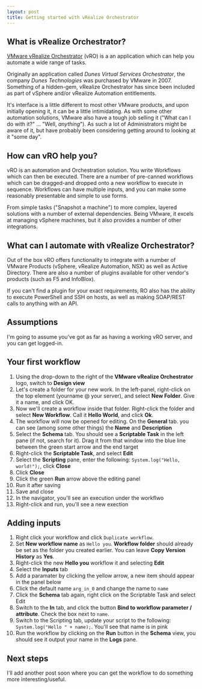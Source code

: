 ```yaml
---
layout: post
title: Getting started with vRealize Orchestrator
---
```


## What is vRealize Orchestrator?

[VMware vRealize Orchestrator](https://www.vmware.com/uk/products/vrealize-orchestrator.html) (vRO) is a an application which can help you automate a wide range of tasks. 

Originally an application called _Dunes Virtual Services Orchestrator_, the company _Dunes Technologies_ was purchased by VMware in 2007. Something of a hidden-gem, vRealize Orchestrator has since been included as part of vSphere and/or vRealize Automation entitlements. 

It's interface is a little different to most other VMware products, and upon initially opening it, it can be a little intimidating. As with some other automation solutions, VMware also have a tough job selling it ("What can I do with it?" ... "Well, _anything_"). As such a lot of Administrators might be aware of it, but have probably been considering getting around to looking at it "some day".

## How can vRO help you?

vRO is an automation and Orchestration solution. You write Workflows which can then be executed. There are a number of pre-canned workflows which can be dragged-and dropped onto a new workflow to execute in sequence. Workflows can have multiple inputs, and you can make some reasonably presentable and simple to use forms.

From simple tasks ("Snapshot a machine") to more complex, layered solutions with a number of external dependencies. Being VMware, it excels at managing vSphere machines, but it also provides a number of other integrations.

## What can I automate with vRealize Orchestrator?

Out of the box vRO offers functionality to integrate with a number of VMware Products (vSphere, vRealize Automation, NSX) as well as Active Directory. There are also a number of plugins available for other vendor's products (such as F5 and InfoBlox).

If you can't find a plugin for your exact requirements, RO also has the ability to execute PowerShell and SSH on hosts, as well as making SOAP/REST calls to anything with an API.

## Assumptions
I'm going to assume you've got as far as having a working vRO server, and you can get logged-in.

## Your first workflow

1. Using the drop-down to the right of the **VMware vRealize Orchestrator** logo, switch to **Design view**
1. Let's create a folder for your new work. In the left-panel, right-click on the top element (yourname @ your server), and select **New Folder**. Give it a name, and click OK. 
1. Now we'll create a workflow inside that folder. Right-click the folder and select **New Workflow**. Call it **Hello World**, and click **Ok**.
1. The workflow will now be opened for editing. On the **General** tab. you can see (among some other things) the **Name** and **Description**
1. Select the **Schema** tab. You should see a **Scriptable Task** in the left pane (if not, search for it). Drag it from that window into the blue line between the green start arrow and the end target
1. Right-click the **Scriptable Task**, and select **Edit**
1. Select the **Scripting** pane, enter the following: `System.log("Hello, world!");`, click **Close**
1. Click **Close**
1. Click the green **Run** arrow above the editing panel
1. Run it after saving
1. Save and close
1. In the navigator, you'll see an execution under the workflwo
1. Right-click and run, you'll see a new exection

## Adding inputs
1. Right click your workflow and click `Duplicate workflow`.
1. Set **New workflow name** as `Hello you`. **Workflow folder** should already be set as the folder you created earlier. You can leave **Copy Version History** as **Yes**.
1. Right-click the new **Hello you** workflow it and selecting **Edit**
1. Select the **Inputs** tab
1. Add a paramater by clicking the yellow arrow, a new item should appear in the panel below
1. Click the default name `arg_in_0` and change the name to `name`
1. Click the **Schema** tab again, right click on the Scriptable Task and select Edit
1. Switch to the **In** tab, and click the button **Bind to workflow parameter / attribute**. Check the box next to `name`.
1. Switch to the Scripting tab, update your script to the following: `System.log("Hello " + name);`. You'll see that name is in pink 
1. Run the workflow by clicking on the **Run** button in the **Schema** view, you should see it output your name in the **Logs** pane.

## Next steps

I'll add another post soon where you can get the workflow to do something more interesting/useful.